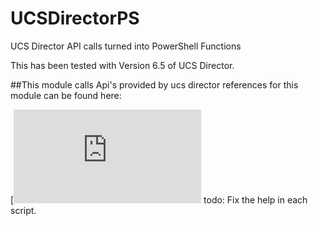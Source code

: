 # UCSDirectorPS
UCS Director API calls turned into PowerShell Functions

This has been tested with Version 6.5 of UCS Director. 

##This module calls Api's provided by ucs director references for this module can be found here: 

[![Cisco UCS Director Api Documentation](https://www.cisco.com/c/en/us/td/docs/unified_computing/ucs/ucs-director/rest-api-getting-started-guide/6-5/cisco-ucs-director-REST-API-getting-started-65.html)
todo: 
Fix the help in each script.
